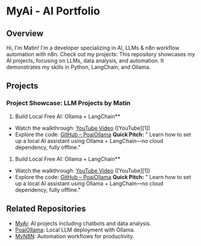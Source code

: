 # MyAi - AI Portfolio
## Overview
Hi, I'm Matin! I'm a developer specializing in AI, LLMs & n8n workflow automation with n8n. Check out my projects:
This repository showcases my AI projects, focusing on LLMs, data analysis, and automation. It demonstrates my skills in Python, LangChain, and Ollama.

## Projects

 ### Project Showcase: LLM Projects by Matin

1. Build Local Free AI: Ollama + LangChain**
 * Watch the walkthrough: [YouTube Video](https://youtu.be/3VQdn6X9veM) ([YouTube][1])
 * Explore the code: [GitHub – PoaiOllama](https://github.com/matinict/PoaiOllama)
 **Quick Pitch:**
 " Learn how to set up a local AI assistant using Ollama + LangChain—no cloud dependency, fully offline."



1. Build Local Free AI: Ollama + LangChain**
 * Watch the walkthrough: [YouTube Video](https://youtu.be/3VQdn6X9veM) ([YouTube][1])
 * Explore the code: [GitHub – PoaiOllama](https://github.com/matinict/PoaiOllama)
 **Quick Pitch:**
 " Learn how to set up a local AI assistant using Ollama + LangChain—no cloud dependency, fully offline."



## Related Repositories 
- [MyAi](https://github.com/matinict/MyAi): AI projects including chatbots and data analysis.
- [PoaiOllama](https://github.com/matinict/PoaiOllama): Local LLM deployment with Ollama.
- [MyN8N](https://github.com/matinict/MyN8N): Automation workflows for productivity.
